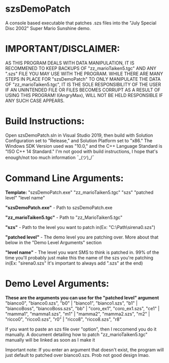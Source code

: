 # szsDemoPatch
A console based executable that patches .szs files into the "July Special Disc 2002" Super Mario Sunshine demo.

# **IMPORTANT/DISCLAIMER**:
AS THIS PROGRAM DEALS WITH DATA MANIPULATION, IT IS RECOMMENED TO KEEP BACKUPS OF "zz_marioTaiken5.tgc" AND ANY ".szs" FILE YOU MAY USE WITH THE PROGRAM. WHILE THERE ARE MANY STEPS IN PLACE FOR "szsDemoPatch" TO ONLY MANIPULATE THE DATA OF "zz_marioTaiken5.tgc", IT IS THE SOLE RESPONSIBILITY OF THE USER IF AN UNINTENDED FILE OR FILES BECOMES CORRUPT AS A RESULT OF USING THIS PROGRAM! I(AngryMax), WILL NOT BE HELD RESPONSIBLE IF ANY SUCH CASE APPEARS.

# **Build Instructions:**
Open szsDemoPatch.sln in Visual Studio 2019, then build with Solution Configuration set to "Release," and Solution Platform set to "x86." The Windows SDK Version used was "10.0," and the C++ Language Standard is "ISO C++ 14 Standard." I'm not good with build instructions, I hope that's enough/not too much information ¯\_(ツ)_/¯

# **Command Line Arguments:**
**Template:** "szsDemoPatch.exe" "zz_marioTaiken5.tgc" "szs" "patched level" "level name"

**"szsDemoPatch.exe"** - Path to szsDemoPatch.exe

**"zz_marioTaiken5.tgc"** - Path to "zz_MarioTaiken5.tgc"

**"szs"** - Path to the level you want to patch in(Ex: "C:\Path\sirena0.szs")

**"patched level"** - The demo level you are patching over. More about that below in the "Demo Level Arguments" section

**"level name"** - The level you want SMS to think is patched in. 99% of the time you'll probably just make this the name of the szs you're patching in(Ex: "sirena0.szs" It's important to always add ".szs" at the end)

# **Demo Level Arguments:**
**These are the arguments you can use for the "patched level" argument** 
"bianco0", "bianco0.szs", "b0" | "bianco1", "bianco1.szs", "b1" | "biancoBoss", "biancoBoss.szs", "bb" | "coro_ex1", "coro_ex1.szs", "ce1" | "mamma1", "mamma1.szs", "m1" |
"mamma2", "mamma2.szs", "m2" | "ricco0", "ricco0.szs", "r0" | "ricco8", "ricco8.szs", "r8"

If you want to paste an szs file over "option", then I reccomend you do it manually. A document detailing how to patch "zz_marioTaiken5.tgc" manually will be linked as soon as I make it

 Important note: If you enter an argument that doesn't exist, the program will just default to patched over bianco0.szs. Prob not good design lmao.
